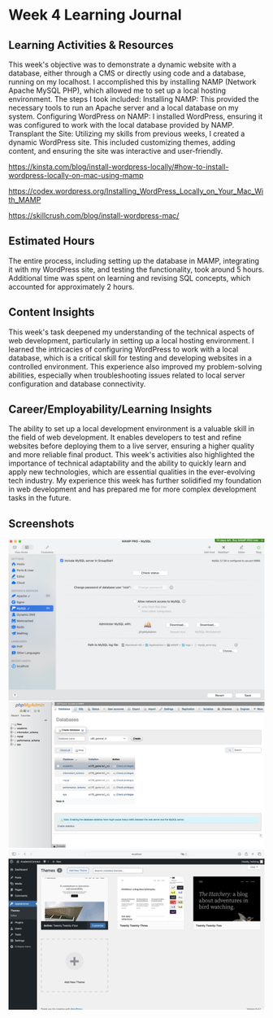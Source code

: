 # Week 4 Learning Journal
## Learning Activities & Resources
This week's objective was to demonstrate a dynamic website with a database, either through a CMS or directly using code and a database, running on my localhost.  I accomplished this by installing NAMP (Network Apache MySQL PHP), which allowed me to set up a local hosting environment. The steps I took included:
Installing NAMP: This provided the necessary tools to run an Apache server and a local database on my system.
Configuring WordPress on NAMP: I installed WordPress, ensuring it was configured to work with the local database provided by NAMP.
Transplant the Site: Utilizing my skills from previous weeks, I created a dynamic WordPress site. This included customizing themes, adding content, and ensuring the site was interactive and user-friendly.

https://kinsta.com/blog/install-wordpress-locally/#how-to-install-wordpress-locally-on-mac-using-mamp

https://codex.wordpress.org/Installing_WordPress_Locally_on_Your_Mac_With_MAMP

https://skillcrush.com/blog/install-wordpress-mac/
## Estimated Hours
The entire process, including setting up the database in MAMP, integrating it with my WordPress site, and testing the functionality, took around 5 hours. Additional time was spent on learning and revising SQL concepts, which accounted for approximately 2 hours.
## Content Insights
This week's task deepened my understanding of the technical aspects of web development, particularly in setting up a local hosting environment. I learned the intricacies of configuring WordPress to work with a local database, which is a critical skill for testing and developing websites in a controlled environment. This experience also improved my problem-solving abilities, especially when troubleshooting issues related to local server configuration and database connectivity.
## Career/Employability/Learning Insights 
The ability to set up a local development environment is a valuable skill in the field of web development. It enables developers to test and refine websites before deploying them to a live server, ensuring a higher quality and more reliable final product. This week's activities also highlighted the importance of technical adaptability and the ability to quickly learn and apply new technologies, which are essential qualities in the ever-evolving tech industry. My experience this week has further solidified my foundation in web development and has prepared me for more complex development tasks in the future.
## Screenshots
![Alt text](image.png)
![Alt text](image-1.png)
![Alt text](image-2.png)